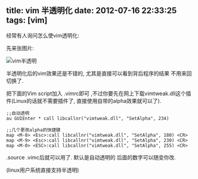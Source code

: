 title: vim 半透明化
date: 2012-07-16 22:33:25
tags: [vim]
---
经常有人询问怎么使vim透明化:

先来张图片:

![vim半透明](http://ww2.sinaimg.cn/large/744e593bgw1emnm9ukiwrj20gg0ckjs9.jpg)

半透明化后的vim效果还是不错的, 尤其是直接可以看到背后程序的结果 不用来回切换了.

把下面的Vim script加入 .vimrc即可 ,不过你要先在网上下载vimtweak.dll这个插件(Linux的话就不需要插件了, 直接使用自带的alpha效果就可以了).

```vimscript
;;自动透明
au GUIEnter * call libcallnr("vimtweak.dll", "SetAlpha", 234)
```

```vimscript
;;几个更改alpha的快捷键
map <M-8> <Esc>:call libcallnr("vimtweak.dll", "SetAlpha", 180) <CR>
map <M-9> <Esc>:call libcallnr("vimtweak.dll", "SetAlpha", 230) <CR>
map <M-0> <ESC>:call libcallnr("vimtweak.dll", "SetAlpha", 255) <CR>
```

.source .vimc后就可以用了. 默认是自动透明的 后面的数字可以随变你改.

(linux用户系统直接支持半透明)

